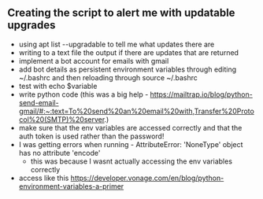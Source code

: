 ## Creating the script to alert me with updatable upgrades

- using apt list --upgradable to tell me what updates there are
- writing to a text file the output if there are updates that are returned 
- implement a bot account for emails with gmail
- add bot details as persistent environment variables through editing ~/.bashrc and then reloading through source ~/.bashrc
- test with echo $variable
- write python code (this was a big help - https://mailtrap.io/blog/python-send-email-gmail/#:~:text=To%20send%20an%20email%20with,Transfer%20Protocol%20(SMTP)%20server.)
- make sure that the env variables are accessed correctly and that the auth token is used rather than the password!
- I was getting errors when running - AttributeError: 'NoneType' object has no attribute 'encode'
  - this was because I wasnt actually accessing the env variables correctly
- access like this https://developer.vonage.com/en/blog/python-environment-variables-a-primer
